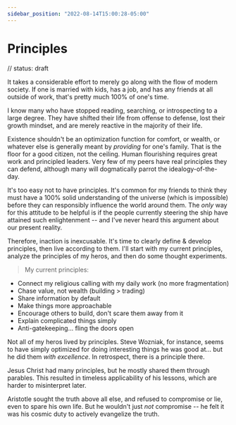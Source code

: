 ```yaml
---
sidebar_position: "2022-08-14T15:00:28-05:00"
---
```


# Principles

// status: draft

It takes a considerable effort to merely go along with the flow of modern society. If one is married with kids, has a job, and has any friends at all outside of work, that's pretty much 100% of one's time.

I know many who have stopped reading, searching, or introspecting to a large degree. They have shifted their life from offense to defense, lost their growth mindset, and are merely reactive in the majority of their life.

Existence shouldn't be an optimization function for comfort, or wealth, or whatever else is generally meant by _providing_ for one's family. That is the floor for a good citizen, not the ceiling. Human flourishing requires great work and principled leaders. Very few of my peers have real principles they can defend, although many will dogmatically parrot the idealogy-of-the-day.

It's too easy not to have principles. It's common for my friends to think they must have a 100% solid understanding of the universe (which is impossible) before they can responsibly influence the world around them. The _only_ way for this attitude to be helpful is if the people currently steering the ship have attained such enlightenment -- and I've never heard this argument about our present reality.

Therefore, inaction is inexcusable. It's time to clearly define & develop principles, then live according to them. I'll start with my current principles, analyze the principles of my heros, and then do some thought experiments.

> My current principles:

- Connect my religious calling with my daily work (no more fragmentation)
- Chase value, not wealth (building > trading)
- Share information by default
- Make things more approachable
- Encourage others to build, don't scare them away from it
- Explain complicated things simply
- Anti-gatekeeping... fling the doors open

Not all of my heros lived by principles. Steve Wozniak, for instance, seems to have simply optimized for doing interesting things he was good at... but he did them _with excellence_. In retrospect, there is a principle there.

Jesus Christ had many principles, but he mostly shared them through parables. This resulted in timeless applicability of his lessons, which are harder to misinterpret later.

Aristotle sought the truth above all else, and refused to compromise or lie, even to spare his own life. But he wouldn't just _not_ compromise -- he felt it was his cosmic duty to actively evangelize the truth.
